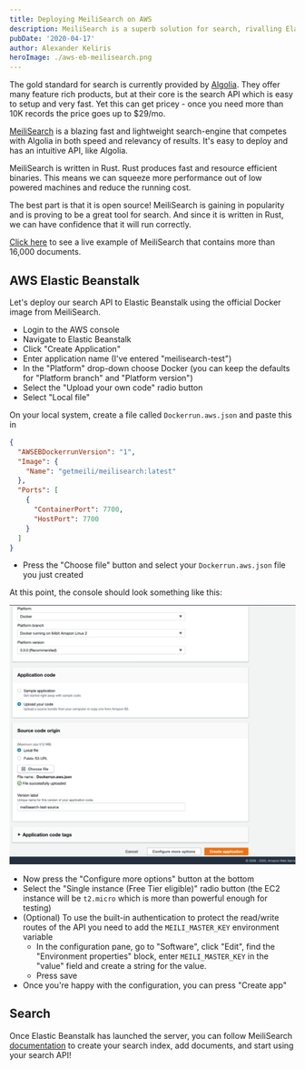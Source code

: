 ```yaml
---
title: Deploying MeiliSearch on AWS
description: MeiliSearch is a superb solution for search, rivalling Elastic Search and Algolia. This post outlines one way of deploying your own instance to AWS.
pubDate: '2020-04-17'
author: Alexander Keliris
heroImage: ./aws-eb-meilisearch.png
---
```


The gold standard for search is currently provided by [Algolia](https://www.algolia.com/). They offer many feature rich products, but at their core is the search API which is easy to setup and very fast. Yet this can get pricey - once you need more than 10K records the price goes up to \$29/mo.

[MeiliSearch](https://www.meilisearch.com/) is a blazing fast and lightweight search-engine that competes with Algolia in both speed and relevancy of results. It's easy to deploy and has an intuitive API, like Algolia.

MeiliSearch is written in Rust. Rust produces fast and resource efficient binaries. This means we can squeeze more performance out of low powered machines and reduce the running cost.

The best part is that it is open source! MeiliSearch is gaining in popularity and is proving to be a great tool for search. And since it is written in Rust, we can have confidence that it will run correctly.

[Click here](/lute-search) to see a live example of MeiliSearch that contains more than 16,000 documents.

## AWS Elastic Beanstalk

Let's deploy our search API to Elastic Beanstalk using the official Docker image from MeiliSearch.

- Login to the AWS console
- Navigate to Elastic Beanstalk
- Click "Create Application"
- Enter application name (I've entered "meilisearch-test")
- In the "Platform" drop-down choose Docker (you can keep the defaults for "Platform branch" and "Platform version")
- Select the "Upload your own code" radio button
- Select "Local file"

On your local system, create a file called `Dockerrun.aws.json` and paste this in

```json
{
  "AWSEBDockerrunVersion": "1",
  "Image": {
    "Name": "getmeili/meilisearch:latest"
  },
  "Ports": [
    {
      "ContainerPort": 7700,
      "HostPort": 7700
    }
  ]
}
```

- Press the "Choose file" button and select your `Dockerrun.aws.json` file you just created

At this point, the console should look something like this:

![Screenshot of AWS](./aws-eb-meilisearch.png)

- Now press the "Configure more options" button at the bottom
- Select the "Single instance (Free Tier eligible)" radio button (the EC2 instance will be `t2.micro` which is more than powerful enough for testing)
- (Optional) To use the built-in authentication to protect the read/write routes of the API you need to add the `MEILI_MASTER_KEY` environment variable
  - In the configuration pane, go to "Software", click "Edit", find the "Environment properties" block, enter `MEILI_MASTER_KEY` in the "value" field and create a string for the value.
  - Press save
- Once you're happy with the configuration, you can press "Create app"

## Search

Once Elastic Beanstalk has launched the server, you can follow MeiliSearch [documentation](https://docs.meilisearch.com/guides/introduction/quick_start_guide.html#create-your-index) to create your search index, add documents, and start using your search API!
